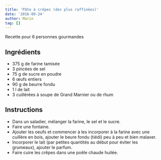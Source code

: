 ```yaml
---
title: 'Pâte à crêpes (des plus raffinées)'
date: '2016-09-24'
author: Marin
tag: []
---
```

Recette pour 6 personnes gourmandes

## Ingrédients
- 375 g de farine tamisée
- 3 pincées de sel
- 75 g de sucre en poudre
- 6 œufs entiers
- 90 g de beurre fondu
- 1 l de lait
- 3 cuillérées à soupe de Grand Marnier ou de rhum

## Instructions
- Dans un saladier, mélanger la farine, le sel et le sucre.
- Faire une fontaine.
- Ajouter les oeufs et commencer à les incorporer à la farine avec une cuillère en bois, ajouter le beure fondu (tiédi) peu à peu et bien malaxer.
- Incorporer le lait (par petites quantités au début pour éviter les grumeaux), ajouter le parfum.
- Faire cuire les crêpes dans une poêle chaude huilée.

